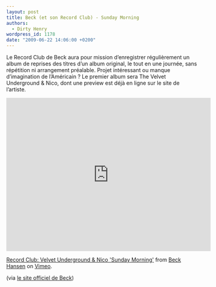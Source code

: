 ```yaml
---
layout: post
title: Beck (et son Record Club) - Sunday Morning
authors:
  - Dirty Henry
wordpress_id: 1178
date: "2009-06-22 14:06:00 +0200"
---
```


Le Record Club de Beck aura pour mission d’enregistrer régulièrement un album de
reprises des titres d’un album original, le tout en une journée, sans répétition
ni arrangement préalable. Projet intéressant ou manque d’imagination de
l’Américain ? Le premier album sera The Velvet Underground & Nico, dont une
preview est déjà en ligne sur le site de l’artiste.

<iframe src="http://player.vimeo.com/video/5222227?color=ffffff" width="540" height="405" frameborder="0" webkitAllowFullScreen mozallowfullscreen allowFullScreen></iframe> <p><a href="http://vimeo.com/5222227">Record Club: Velvet Underground & Nico 'Sunday Morning'</a> from <a href="http://vimeo.com/videotheque">Beck Hansen</a> on <a href="http://vimeo.com">Vimeo</a>.</p>

(via [le site officiel de Beck](http://www.beck.com/))
